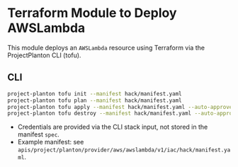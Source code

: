 # Terraform Module to Deploy AWSLambda

This module deploys an `AWSLambda` resource using Terraform via the ProjectPlanton CLI (tofu).

## CLI

```bash
project-planton tofu init --manifest hack/manifest.yaml
project-planton tofu plan --manifest hack/manifest.yaml
project-planton tofu apply --manifest hack/manifest.yaml --auto-approve
project-planton tofu destroy --manifest hack/manifest.yaml --auto-approve
```

- Credentials are provided via the CLI stack input, not stored in the manifest `spec`.
- Example manifest: see `apis/project/planton/provider/aws/awslambda/v1/iac/hack/manifest.yaml`.

